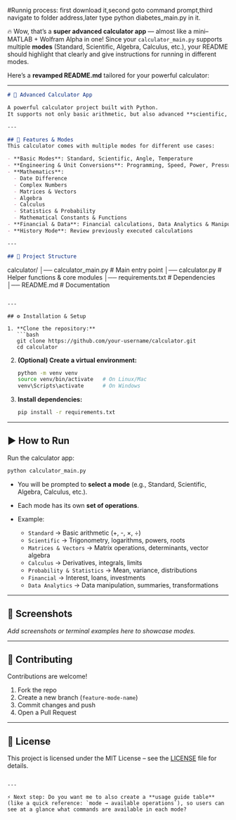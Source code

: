 #Runnig process:
first download it,second goto command prompt,third navigate to folder address,later type python diabetes_main.py in it.

🔥 Wow, that’s a **super advanced calculator app** — almost like a mini–MATLAB + Wolfram Alpha in one! Since your `calculator_main.py` supports multiple **modes** (Standard, Scientific, Algebra, Calculus, etc.), your README should highlight that clearly and give instructions for running in different modes.

Here’s a **revamped README.md** tailored for your powerful calculator:

---

```markdown
# 🧮 Advanced Calculator App

A powerful calculator project built with Python.  
It supports not only basic arithmetic, but also advanced **scientific, engineering, financial, statistical, and data analytics** functionalities.

---

## 🚀 Features & Modes
This calculator comes with multiple modes for different use cases:

- **Basic Modes**: Standard, Scientific, Angle, Temperature
- **Engineering & Unit Conversions**: Programming, Speed, Power, Pressure, Time, Area, Energy, Weight & Mass, Length, Volume, Currency
- **Mathematics**:
  - Date Difference
  - Complex Numbers
  - Matrices & Vectors
  - Algebra
  - Calculus
  - Statistics & Probability
  - Mathematical Constants & Functions
- **Financial & Data**: Financial calculations, Data Analytics & Manipulation
- **History Mode**: Review previously executed calculations

---

## 📂 Project Structure
```

calculator/
│── calculator\_main.py     # Main entry point
│── calculator.py          # Helper functions & core modules
│── requirements.txt       # Dependencies
│── README.md              # Documentation

````

---

## ⚙️ Installation & Setup

1. **Clone the repository:**
   ```bash
   git clone https://github.com/your-username/calculator.git
   cd calculator
````

2. **(Optional) Create a virtual environment:**

   ```bash
   python -m venv venv
   source venv/bin/activate   # On Linux/Mac
   venv\Scripts\activate      # On Windows
   ```

3. **Install dependencies:**

   ```bash
   pip install -r requirements.txt
   ```

---

## ▶️ How to Run

Run the calculator app:

```bash
python calculator_main.py
```

* You will be prompted to **select a mode** (e.g., Standard, Scientific, Algebra, Calculus, etc.).
* Each mode has its own **set of operations**.
* Example:

  * `Standard` → Basic arithmetic (+, -, ×, ÷)
  * `Scientific` → Trigonometry, logarithms, powers, roots
  * `Matrices & Vectors` → Matrix operations, determinants, vector algebra
  * `Calculus` → Derivatives, integrals, limits
  * `Probability & Statistics` → Mean, variance, distributions
  * `Financial` → Interest, loans, investments
  * `Data Analytics` → Data manipulation, summaries, transformations

---

## 📸 Screenshots

*Add screenshots or terminal examples here to showcase modes.*

---

## 🤝 Contributing

Contributions are welcome!

1. Fork the repo
2. Create a new branch (`feature-mode-name`)
3. Commit changes and push
4. Open a Pull Request

---

## 📝 License

This project is licensed under the MIT License – see the [LICENSE](LICENSE) file for details.

```

---

⚡ Next step: Do you want me to also create a **usage guide table** (like a quick reference: `mode → available operations`), so users can see at a glance what commands are available in each mode?
```
